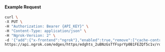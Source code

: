 <!-- Code generated for API Clients. DO NOT EDIT. -->

#### Example Request

```bash
curl \
-X PUT \
-H "Authorization: Bearer {API_KEY}" \
-H "Content-Type: application/json" \
-H "Ngrok-Version: 2" \
-d '{"add":{"x-frontend":"ngrok"},"enabled":true,"remove":["cache-control"]}' \
https://api.ngrok.com/edges/https/edghts_2uBNzGsTfFsprYp0B1FEZQf5c1v/routes/edghtsrt_2uBNzHjjElk81oeYW8DYAygC58r/request_headers
```
